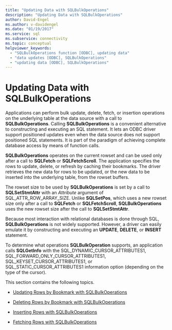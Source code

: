 ```yaml
---
title: "Updating Data with SQLBulkOperations"
description: "Updating Data with SQLBulkOperations"
author: David-Engel
ms.author: v-davidengel
ms.date: "01/19/2017"
ms.service: sql
ms.subservice: connectivity
ms.topic: conceptual
helpviewer_keywords:
  - "SQLBulkOperations function [ODBC], updating data"
  - "data updates [ODBC], SQLBulkOperations"
  - "updating data [ODBC], SQLBulkOperations"
---
```

# Updating Data with SQLBulkOperations
Applications can perform bulk update, delete, fetch, or insertion operations on the underlying table at the data source with a call to **SQLBulkOperations**. Calling **SQLBulkOperations** is a convenient alternative to constructing and executing an SQL statement. It lets an ODBC driver support positioned updates even when the data source does not support positioned SQL statements. It is part of the paradigm of achieving complete database access by means of function calls.  
  
 **SQLBulkOperations** operates on the current rowset and can be used only after a call to **SQLFetch** or **SQLFetchScroll**. The application specifies the rows to update, delete, or refresh by caching their bookmarks. The driver retrieves the new data for rows to be updated, or the new data to be inserted into the underlying table, from the rowset buffers.  
  
 The rowset size to be used by **SQLBulkOperations** is set by a call to **SQLSetStmtAttr** with an *Attribute* argument of SQL_ATTR_ROW_ARRAY_SIZE. Unlike **SQLSetPos**, which uses a new rowset size only after a call to **SQLFetch** or **SQLFetchScroll**, **SQLBulkOperations** uses the new rowset size after the call to **SQLSetStmtAttr**.  
  
 Because most interaction with relational databases is done through SQL, **SQLBulkOperations** is not widely supported. However, a driver can easily emulate it by constructing and executing an **UPDATE**, **DELETE**, or **INSERT** statement.  
  
 To determine what operations **SQLBulkOperation** supports, an application calls **SQLGetInfo** with the SQL_DYNAMIC_CURSOR_ATTRIBUTES1, SQL_FORWARD_ONLY_CURSOR_ATTRIBUTES1, SQL_KEYSET_CURSOR_ATTRIBUTES1, or SQL_STATIC_CURSOR_ATTRIBUTES1 information option (depending on the type of the cursor).  
  
 This section contains the following topics.  
  
-   [Updating Rows by Bookmark with SQLBulkOperations](../../../odbc/reference/develop-app/updating-rows-by-bookmark-with-sqlbulkoperations.md)  
  
-   [Deleting Rows by Bookmark with SQLBulkOperations](../../../odbc/reference/develop-app/deleting-rows-by-bookmark-with-sqlbulkoperations.md)  
  
-   [Inserting Rows with SQLBulkOperations](../../../odbc/reference/develop-app/inserting-rows-with-sqlbulkoperations.md)  
  
-   [Fetching Rows with SQLBulkOperations](../../../odbc/reference/develop-app/fetching-rows-with-sqlbulkoperations.md)
